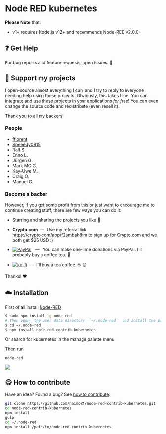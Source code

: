 # Node RED kubernetes


**Please Note** that:

* v1+ requires Node.js v12+ and recommends Node-RED v2.0.0+


## :question: Get Help

For bug reports and feature requests, open issues. :bug:


## :sparkling_heart: Support my projects

I open-source almost everything I can, and I try to reply to everyone needing help using these projects. Obviously,
this takes time. You can integrate and use these projects in your applications _for free_! You can even change the source code and redistribute (even resell it).

Thank you to all my backers!
### People

- [fflorent](https://github.com/fflorent)
- [Speeedy0815](https://github.com/Speeedy0815)
- Ralf S.
- Enno L.
- Jürgen G.
- Mark MC G.
- Kay-Uwe M.
- Craig O.
- Manuel G.

### Become a backer


However, if you get some profit from this or just want to encourage me to continue creating stuff, there are few ways you can do it:

- Starring and sharing the projects you like :rocket:
- **Crypto.&#65279;com** &nbsp;—&nbsp; Use my referral link https://crypto.com/app/f2smbah8fm to sign up for Crypto.&#65279;com and we both get $25 USD :)  

- [![PayPal](https://img.shields.io/badge/Donate-PayPal-blue.svg?style=for-the-badge)][paypal-donations] &nbsp; — &nbsp; You can make one-time donations via PayPal. I'll probably buy a ~~coffee~~ tea. :tea:
- [![ko-fi](https://ko-fi.com/img/githubbutton_sm.svg)](https://ko-fi.com/T6T412CXA) &nbsp;—&nbsp; I'll buy a ~~tea~~ coffee. :coffee: :wink:

Thanks! :heart:
## :cloud: Installation

First of all install [Node-RED](http://nodered.org/docs/getting-started/installation)

```sh
$ sudo npm install -g node-red
# Then open  the user data directory  `~/.node-red`  and install the package
$ cd ~/.node-red
$ npm install node-red-contrib-kubernetes
```

Or search for kubernetes in the manage palette menu

Then run

```
node-red
```
<img src="https://img.shields.io/npm/dy/node-red-contrib-kubernetes?style=for-the-badge"/>

## :yum: How to contribute

Have an idea? Found a bug? See [how to contribute][contributing].

```sh
git clone https://github.com/naimo84/node-red-contrib-kubernetes.git
cd node-red-contrib-kubernetes
npm install
gulp
cd ~/.node-red
npm install /path/to/node-red-contrib-kubernetes
```

[paypal-donations]: https://paypal.me/NeumannBenjamin
[contributing]: /CONTRIBUTING.md
